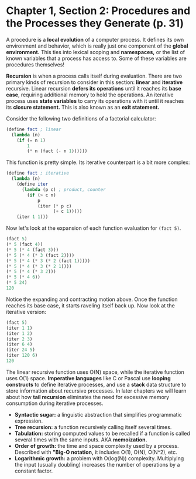# Chapter 1, Section 2: Procedures and the Processes they Generate (p. 31)

A procedure is a **local evolution** of a computer process. It defines its own
environment and behavior, which is really just one component of the **global
environment.** This ties into lexical scoping and **namespaces,** or the list
of known variables that a process has access to. Some of these variables are
procedures themselves!

**Recursion** is when a process calls itself during evaluation. There are two
primary kinds of recursion to consider in this section: **linear** and
**iterative** recursive. Linear recursion **defers its operations** until it
reaches its **base case**, requiring additional memory to hold the operations.
An iterative process uses **state variables** to carry its operations with it
until it reaches its **closure statement.** This is also known as an **exit
statement.**

Consider the following two definitions of a factorial calculator:

```Scheme
(define fact ; linear
  (lambda (n)
    (if (= n 1)
        1
        (* n (fact (- n 1))))))
```

This function is pretty simple. Its iterative counterpart is a bit more complex:

```Scheme
(define fact ; iterative
  (lambda (n)
    (define iter
      (lambda (p c) ; product, counter
        (if (> c n)
            p
            (iter (* p c)
                  (+ c 1)))))
    (iter 1 1)))
```

Now let's look at the expansion of each function evaluation for `(fact 5)`.

```Scheme
(fact 5)
(* 5 (fact 4))
(* 5 (* 4 (fact 3)))
(* 5 (* 4 (* 3 (fact 2))))
(* 5 (* 4 (* 3 (* 2 (fact 1)))))
(* 5 (* 4 (* 3 (* 2 1))))
(* 5 (* 4 (* 3 2)))
(* 5 (* 4 6))
(* 5 24)
120
```

Notice the expanding and contracting motion above. Once the function reaches
its base case, it starts raveling itself back up. Now look at the iterative
version:

```Scheme
(fact 5)
(iter 1 1)
(iter 1 2)
(iter 2 3)
(iter 6 4)
(iter 24 5)
(iter 120 6)
120
```

The linear recursive function uses O(N) space, while the iterative function
uses O(1) space. **Imperative languages** like C or Pascal use **looping
constructs** to define iterative processes, and use a **stack** data structure
to store information about recursive processes. In later chapters we will learn
about how **tail recursion** eliminates the need for excessive memory
consumption during iterative processes.

* **Syntactic sugar:** a linguistic abstraction that simplifies programmatic
  expression.
* **Tree recursion:** a function recursively calling itself several times.
* **Tabulation:** storing computed values to be recalled if a function is
  called several times with the same inputs. AKA **memoization.**
* **Order of growth:** the time and space complexity used by a process.
  Described with **"Big-O notation,** it includes O(1), O(N), O(N^2), etc.
* **Logarithmic growth:** a problem with O(log(N)) complexity. Multiplying the
  input (usually doubling) increases the number of operations by a constant
  factor.
